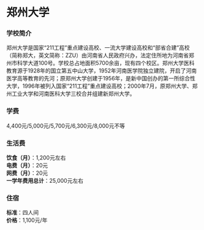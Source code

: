 # 郑州大学
### 学校简介
郑州大学是国家“211工程”重点建设高校、一流大学建设高校和“部省合建”高校（简称郑大，英文简称：ZZU）由河南省人民政府兴办，法定住所地为河南省郑州市科学大道100号。学校总占地面积5700余亩，现有四个校区。郑州大学医科教育源于1928年的国立第五中山大学，1952年河南医学院独立建院，开启了河南医学高等教育的先河；原郑州大学创建于1956年，是新中国创办的第一所综合性大学，1996年被列入国家“211工程”重点建设高校；2000年7月，原郑州大学、郑州工业大学和河南医科大学三校合并组建新郑州大学。

### 学费
4,400元/5,000元/5,700元/6,300元/8,000元不等

### 生活费
**饮食（月）**：1,200元左右  
**电费（月）**：20元  
**网费（月）**：20元  
**一学年费用总计**：25,000元左右  

### 住宿
**标准**：四人间  
**价格**：1,100元/年  
